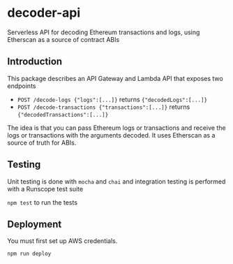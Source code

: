 # decoder-api

Serverless API for decoding Ethereum transactions and logs, using Etherscan as a source of contract ABIs

## Introduction

This package describes an API Gateway and Lambda API that exposes two endpoints

- `POST /decode-logs {"logs":[...]}` returns `{"decodedLogs":[...]}`
- `POST /decode-transactions {"transactions":[...]}` returns `{"decodedTransactions":[...]}` 

The idea is that you can pass Ethereum logs or transactions and receive the logs or transactions with the arguments decoded.
It uses Etherscan as a source of truth for ABIs. 

## Testing

Unit testing is done with `mocha` and `chai` and integration testing is performed with a Runscope test suite

`npm test` to run the tests

## Deployment

You must first set up AWS credentials.

`npm run deploy`

